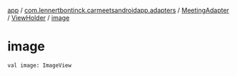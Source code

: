[app](../../../index.md) / [com.lennertbontinck.carmeetsandroidapp.adapters](../../index.md) / [MeetingAdapter](../index.md) / [ViewHolder](index.md) / [image](./image.md)

# image

`val image: ImageView`